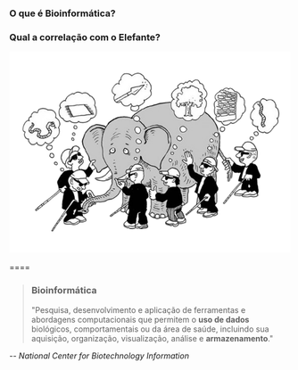 <!-- .slide: data-background="img/motivation.jpg" -->

### O que é Bioinformática?
### Qual a correlação com o Elefante?

<img src="img/logos/elefante.png" style="background:none; border:none; box-shadow:none;">

====

<!-- .slide: data-background="img/motivation.jpg" -->

> ### Bioinformática
>
> "Pesquisa, desenvolvimento e aplicação de ferramentas e abordagens computacionais que permitem o **uso de dados** biológicos, comportamentais ou da área de saúde, incluindo sua aquisição, organização, visualização, análise e **armazenamento**."

-- <cite>National Center for Biotechnology Information</cite>
